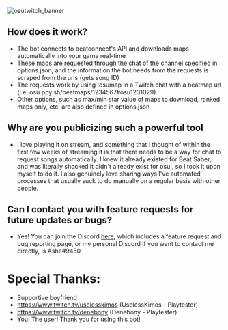 ![osutwitch_banner](https://user-images.githubusercontent.com/83967304/130857192-2d112479-3605-4cd4-84b5-4127020d0df5.png)

## How does it work?
- The bot connects to beatconnect's API and downloads maps automatically into your game real-time
- These maps are requested through the chat of the channel specified in options.json, and the information the bot needs from the requests is scraped from the urls (gets song ID)
- The requests work by using !osumap in a Twitch chat with a beatmap url (i.e. osu.ppy.sh/beatmaps/1234567#osu1231029)
- Other options, such as max/min star value of maps to download, ranked maps only, etc. are also defined in options.json

## Why are you publicizing such a powerful tool
- I love playing it on stream, and something that I thought of within the first few weeks of streaming it is that there needs to be a way for chat to request songs automatically. I knew it already existed for Beat Saber, and was literally shocked it didn't already exist for osu!, so I took it upon myself to do it. I also genuinely love sharing ways I've automated processes that usually suck to do manually on a regular basis with other people.

## Can I contact you with feature requests for future updates or bugs?
- Yes! You can join the Discord <a href="https://discord.gg/N6pBTT7r9w">here</a>, which includes a feature request and bug reporting page, or my personal Discord if you want to contact me directly, is Ashe#9450

# Special Thanks:
- Supportive boyfriend
- https://www.twitch.tv/uselesskimos (UselessKimos - Playtester)
- https://www.twitch.tv/denebony (Denebony - Playtester)
- You! The user! Thank you for using this bot!
